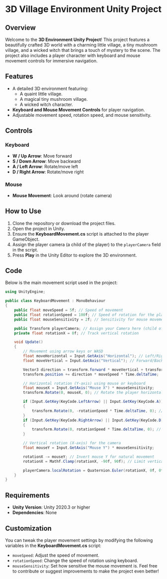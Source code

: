 # 3D Village Environment Unity Project

## Overview
Welcome to the **3D Environment Unity Project**! This project features a beautifully crafted 3D world with a charming little village, a tiny mushroom village, and a wicked witch that brings a touch of mystery to the scene. The project also includes a player character with keyboard and mouse movement controls for immersive navigation.

## Features
- A detailed 3D environment featuring:
  - A quaint little village.
  - A magical tiny mushroom village.
  - A wicked witch character.
- **Keyboard and Mouse Movement Controls** for player navigation.
- Adjustable movement speed, rotation speed, and mouse sensitivity.

## Controls
### Keyboard
- **W / Up Arrow**: Move forward
- **S / Down Arrow**: Move backward
- **A / Left Arrow**: Rotate/move left
- **D / Right Arrow**: Rotate/move right

### Mouse
- **Mouse Movement**: Look around (rotate camera)

## How to Use
1. Clone the repository or download the project files.
2. Open the project in Unity.
3. Ensure the **KeyboardMovement.cs** script is attached to the player GameObject.
4. Assign the player camera (a child of the player) to the `playerCamera` field in the script.
5. Press **Play** in the Unity Editor to explore the 3D environment.

## Code
Below is the main movement script used in the project:

```csharp
using UnityEngine;

public class KeyboardMovement : MonoBehaviour
{
    public float moveSpeed = 5f; // Speed of movement
    public float rotationSpeed = 100f; // Speed of rotation for the player
    public float mouseSensitivity = 2f; // Sensitivity for mouse movement

    public Transform playerCamera; // Assign your Camera here (child of the player)
    private float rotationX = 0f; // Track vertical rotation

    void Update()
    {
        // Movement using arrow keys or WASD
        float moveHorizontal = Input.GetAxis("Horizontal"); // Left/Right (A/D or arrow keys)
        float moveVertical = Input.GetAxis("Vertical"); // Forward/Backward (W/S or arrow keys)

        Vector3 direction = transform.forward * moveVertical + transform.right * moveHorizontal;
        transform.position += direction * moveSpeed * Time.deltaTime;

        // Horizontal rotation (Y-axis) using mouse or keyboard
        float mouseX = Input.GetAxis("Mouse X") * mouseSensitivity;
        transform.Rotate(0, mouseX, 0); // Rotate the player horizontally

        if (Input.GetKey(KeyCode.LeftArrow) || Input.GetKey(KeyCode.A))
        {
            transform.Rotate(0, -rotationSpeed * Time.deltaTime, 0); // Rotate left
        }
        if (Input.GetKey(KeyCode.RightArrow) || Input.GetKey(KeyCode.D))
        {
            transform.Rotate(0, rotationSpeed * Time.deltaTime, 0); // Rotate right
        }

        // Vertical rotation (X-axis) for the camera
        float mouseY = Input.GetAxis("Mouse Y") * mouseSensitivity;

        rotationX -= mouseY; // Invert mouse Y for natural movement
        rotationX = Mathf.Clamp(rotationX, -90f, 90f); // Limit vertical rotation to prevent flipping

        playerCamera.localRotation = Quaternion.Euler(rotationX, 0f, 0f); // Rotate the camera vertically
    }
}
```

## Requirements
- **Unity Version**: Unity 2020.3 or higher
- **Dependencies**: None

## Customization
You can tweak the player movement settings by modifying the following variables in the **KeyboardMovement.cs** script:
- `moveSpeed`: Adjust the speed of movement.
- `rotationSpeed`: Change the speed of rotation using keyboard.
- `mouseSensitivity`: Set how sensitive the mouse movement is.
Feel free to contribute or suggest improvements to make the project even better!
